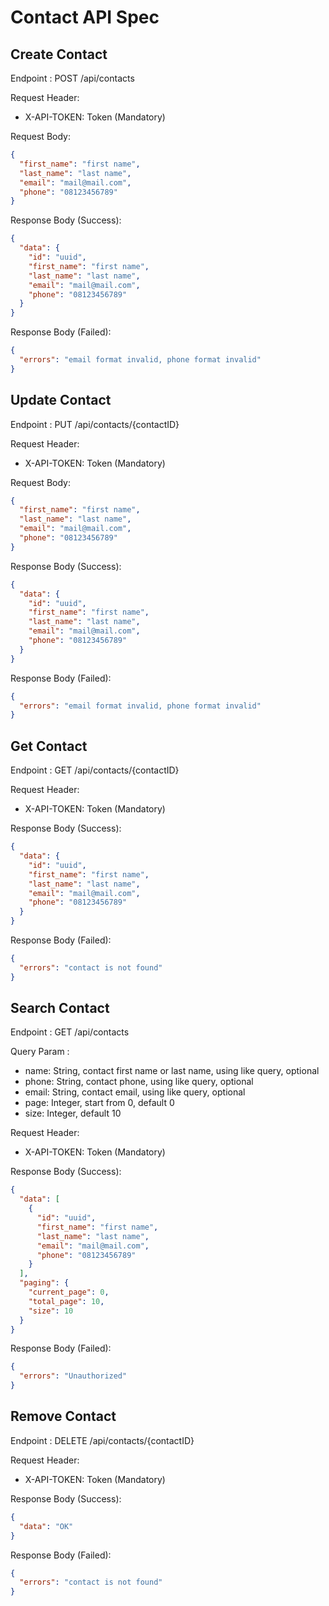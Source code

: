 # Contact API Spec

## Create Contact
Endpoint : POST /api/contacts

Request Header:
- X-API-TOKEN: Token (Mandatory)

Request Body:
```json
{
  "first_name": "first name",
  "last_name": "last name",
  "email": "mail@mail.com",
  "phone": "08123456789"
}
```

Response Body (Success):
```json
{
  "data": {
    "id": "uuid",
    "first_name": "first name",
    "last_name": "last name",
    "email": "mail@mail.com",
    "phone": "08123456789"
  }
}
```

Response Body (Failed):
```json
{
  "errors": "email format invalid, phone format invalid"
}
```

## Update Contact
Endpoint : PUT /api/contacts/{contactID}

Request Header:
- X-API-TOKEN: Token (Mandatory)

Request Body:
```json
{
  "first_name": "first name",
  "last_name": "last name",
  "email": "mail@mail.com",
  "phone": "08123456789"
}
```

Response Body (Success):
```json
{
  "data": {
    "id": "uuid",
    "first_name": "first name",
    "last_name": "last name",
    "email": "mail@mail.com",
    "phone": "08123456789"
  }
}
```

Response Body (Failed):
```json
{
  "errors": "email format invalid, phone format invalid"
}
```

## Get Contact
Endpoint : GET /api/contacts/{contactID}

Request Header:
- X-API-TOKEN: Token (Mandatory)

Response Body (Success):
```json
{
  "data": {
    "id": "uuid",
    "first_name": "first name",
    "last_name": "last name",
    "email": "mail@mail.com",
    "phone": "08123456789"
  }
}
```

Response Body (Failed):
```json
{
  "errors": "contact is not found"
}
```

## Search Contact
Endpoint : GET /api/contacts

Query Param :
- name: String, contact first name or last name, using like query, optional
- phone: String, contact phone, using like query, optional
- email: String, contact email, using like query, optional
- page: Integer, start from 0, default 0
- size: Integer, default 10

Request Header:
- X-API-TOKEN: Token (Mandatory)

Response Body (Success):
```json
{
  "data": [
    {
      "id": "uuid",
      "first_name": "first name",
      "last_name": "last name",
      "email": "mail@mail.com",
      "phone": "08123456789"
    }
  ],
  "paging": {
    "current_page": 0,
    "total_page": 10,
    "size": 10
  }
}
```

Response Body (Failed):
```json
{
  "errors": "Unauthorized"
}
```

## Remove Contact
Endpoint : DELETE /api/contacts/{contactID}

Request Header:
- X-API-TOKEN: Token (Mandatory)

Response Body (Success):
```json
{
  "data": "OK"
}
```

Response Body (Failed):
```json
{
  "errors": "contact is not found"
}
```